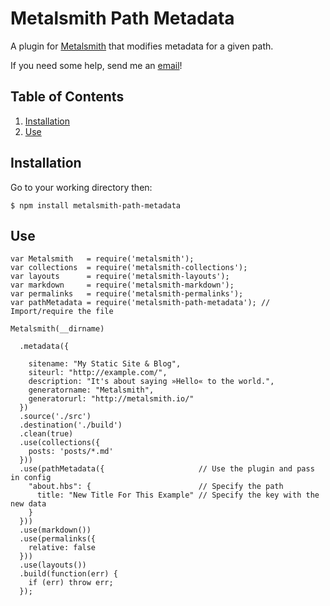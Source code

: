 # Metalsmith Path Metadata

A plugin for [Metalsmith](https://metalsmith.io/) that modifies metadata for a given path.

If you need some help, send me an [email](mailto:theholycoder@gmail.com)!

## Table of Contents

1.  [Installation](#orgc8cc273)
2.  [Use](#orgb59fe5a)


## Installation

Go to your working directory then:

    $ npm install metalsmith-path-metadata


<a id="orgb59fe5a"></a>

## Use

    var Metalsmith   = require('metalsmith');
    var collections  = require('metalsmith-collections');
    var layouts      = require('metalsmith-layouts');
    var markdown     = require('metalsmith-markdown');
    var permalinks   = require('metalsmith-permalinks');
    var pathMetadata = require('metalsmith-path-metadata'); // Import/require the file 
    
    Metalsmith(__dirname)         
    
      .metadata({                 
    
        sitename: "My Static Site & Blog",
        siteurl: "http://example.com/",
        description: "It's about saying »Hello« to the world.",
        generatorname: "Metalsmith",
        generatorurl: "http://metalsmith.io/"
      })
      .source('./src')       
      .destination('./build')
      .clean(true)          
      .use(collections({    
        posts: 'posts/*.md' 
      }))                   
      .use(pathMetadata({                     // Use the plugin and pass in config
        "about.hbs": {                        // Specify the path 
          title: "New Title For This Example" // Specify the key with the new data
        }
      }))
      .use(markdown())      
      .use(permalinks({     
        relative: false     
      }))
      .use(layouts())       
      .build(function(err) {
        if (err) throw err; 
      });

